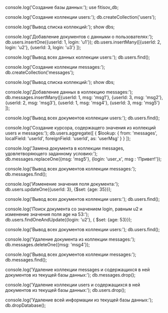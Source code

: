 console.log('Создание базы данных:');
use fitisov_db;

console.log('Создание коллекции users:');
db.createCollection('users');

console.log('Вывод списка коллекций:');
show dbs;

console.log('Добавление документов с данными о пользователях:');
db.users.insertOne({userId: 1, login:  'u1'});
db.users.insertMany([{userId: 2, login: 'u2'},
{userId: 3, login: 'u3'}
]);

console.log('Вывод всех данных коллекции users:');
db.users.find();

console.log('Создание коллекции messages:');
db.createCollection('messages');

console.log('Вывод списка коллекций:');
show dbs;

console.log('Добавление данных в коллекцию messages:');
db.messages.insertMany([{userId: 1, msg: 'msg1'},
{userId: 3, msg: 'msg2'},
{userId: 2, msg: 'msg3'},
{userId: 1, msg: 'msg4'},
{userId: 3, msg: 'msg5'}
]);

console.log('Вывод всех документов коллекции users:');
db.users.find();

console.log('Создание курсора, содержащего значения из коллекций users и messages:');
db.users.aggregate([
  {
    $lookup: {
      from: 'messages',
      localField: 'userId',
      foreignField: 'userId',
      as: 'userMsg'
    }
  }
]);

console.log('Замена документа в коллекции messages, удовлетворяющего заданному условию:');
db.messages.replaceOne({msg: 'msg5'}, {login: 'user_x', msg : 'Привет!'});

console.log('Вывод всех документов коллекции messages:');
db.messages.find();

console.log('Изменение значения поля документа:');
db.users.updateOne({userId: 3}, {$set: {age: 35}});

console.log('Вывод всех документов коллекции users:');
db.users.find();

console.log('Поиск документа со значением login, равным u2 и изменение значения поля age на 53:');
db.users.findOneAndUpdate({login: 'u2'}, { $set: {age: 53}});

console.log('Вывод всех документов коллекции users:');
db.users.find();

console.log('Удаление документа из коллекции messages:');
db.messages.deleteOne({msg: 'msg4'});

console.log('Вывод всех документов коллекции messages:');
db.messages.find();

console.log('Удаление коллекции messages и содержащихся в ней документов из текущей базы данных:');
db.messages.drop();

console.log('Удаление коллекции users и содержащихся в ней документов из текущей базы данных:');
db.users.drop();

console.log('Удаление всей информации из текущей базы данных:');
db.dropDatabase();